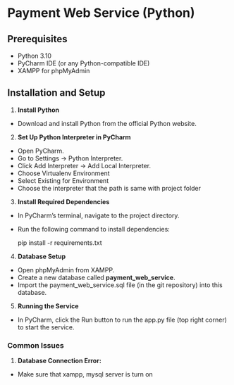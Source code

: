 # Payment Web Service (Python)

## Prerequisites

* Python 3.10  
* PyCharm IDE (or any Python-compatible IDE)  
* XAMPP for phpMyAdmin

## Installation and Setup

1. **Install Python**   
* Download and install Python from the official Python website.

2. **Set Up Python Interpreter in PyCharm**  
* Open PyCharm.  
* Go to Settings → Python Interpreter.  
* Click Add Interpreter → Add Local Interpreter.  
* Choose Virtualenv Environment  
* Select Existing for Environment  
* Choose the interpreter that the path is same with project folder 

3. **Install Required Dependencies**  
* In PyCharm’s terminal, navigate to the project directory.  
* Run the following command to install dependencies:

  pip install \-r requirements.txt

4. **Database Setup**  
* Open phpMyAdmin from XAMPP.  
* Create a new database called **payment\_web\_service**.  
* Import the payment\_web\_service.sql file (in the git repository) into this database.

5. **Running the Service**  
* In PyCharm, click the Run button to run the app.py file (top right corner) to start the service.

### **Common Issues** 

1. **Database Connection Error:** 

* Make sure that xampp, mysql server is turn on
